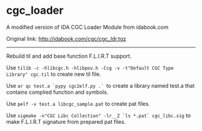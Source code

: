 # cgc_loader

A modified version of IDA CGC Loader Module from idabook.com

Original link: http://idabook.com/cgc/cgc_ldr.tgz

---
Rebuild til and add base function F.L.I.R.T support.

Use `tilib -c -hlibcgc.h -hlibpov.h -Ccg -v -t"Default CGC Type Library" cgc.til` to create new til file.

Use ```ar qc test.a `pypy cgc2elf.py .` ```to create a library named test.a that contains complied function and symbols.

Use ```pelf -v test.a libcgc_sample.pat``` to create pat files.

Use ```sigmake -n"CGC Libc Collection" -lr__Z `ls *.pat` cgc_libc.sig``` to make F.L.I.R.T signature from prepared pat files.
